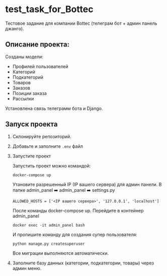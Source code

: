 # test_task_for_Bottec
Тестовое задание для компании Bottec (телеграм бот + админ панель джанго).

## Описание проекта:
Созданы модели:

- Профилей пользователей
- Категорий
- Подкатегорий
- Товаров
- Заказов
- Позиции заказа
- Рассылки


Установлена связь телеграмм бота и Django.

## Запуск проекта
1) Склонируйте репозиторий.

2) Добавьте и заполните ```.env``` файл

3) Запустите проект

    Запустить проект можно командой:
    
    ```
    docker-compose up
    ```
    
    Утановите разрешенный IP (IP вашего сервера) для админ панели. В папке admin_panel ➡️ admin_panel ➡️ settings.py
    
    ```
    ALLOWED_HOSTS = ['<IP вашего сервера>', '127.0.0.1', 'localhost']
    ```
    
    После команды docker-compose up. Перейдите в контейнер admin_panel
    ```
    docker exec -it admin_panel bash
    ```
    
    И пропишите команду для создания супер пользователя:
    ```
    python manage.py createsuperuser
    ```
    
    Все миграции выполняются автоматически.

4) Заполните базу данных (категории, подкатегории, товары) через админ меню.


